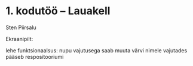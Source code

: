 # 1. kodutöö – Lauakell

Sten Piirsalu

Ekraanipilt:


lehe funktsionaalsus:
	nupu vajutusega saab muuta värvi
	nimele vajutades pääseb respositooriumi
	

    